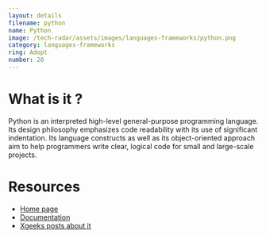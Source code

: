 ```yaml
---
layout: details
filename: python
name: Python
image: /tech-radar/assets/images/languages-frameworks/python.png 
category: languages-frameworks
ring: Adopt
number: 20
---
```


# What is it ?
Python is an interpreted high-level general-purpose programming language. Its design philosophy emphasizes code readability with its use of significant indentation. Its language constructs as well as its object-oriented approach aim to help programmers write clear, logical code for small and large-scale projects.

# Resources
- [Home page](https://www.python.org/)
- [Documentation](https://docs.python.org/3/)
- [Xgeeks posts about it](https://medium.com/xgeeks/tagged/python)


